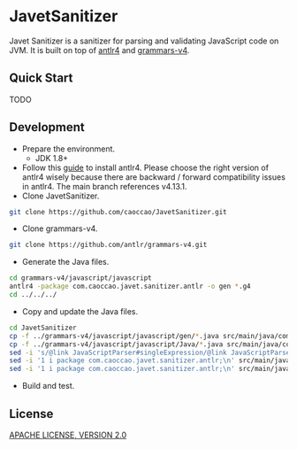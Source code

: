 # JavetSanitizer

Javet Sanitizer is a sanitizer for parsing and validating JavaScript code on JVM. It is built on top of [antlr4](https://github.com/antlr/antlr4) and [grammars-v4](https://github.com/antlr/grammars-v4).

## Quick Start

TODO

## Development

- Prepare the environment.
  - JDK 1.8+
- Follow this [guide](https://github.com/antlr/antlr4/blob/master/doc/getting-started.md) to install antlr4. Please choose the right version of antlr4 wisely because there are backward / forward compatibility issues in antlr4. The main branch references v4.13.1.
- Clone JavetSanitizer.

```sh
git clone https://github.com/caoccao/JavetSanitizer.git
```

- Clone grammars-v4.

```sh
git clone https://github.com/antlr/grammars-v4.git
```

- Generate the Java files.

```sh
cd grammars-v4/javascript/javascript
antlr4 -package com.caoccao.javet.sanitizer.antlr -o gen *.g4
cd ../../../
```

- Copy and update the Java files.

```sh
cd JavetSanitizer
cp -f ../grammars-v4/javascript/javascript/gen/*.java src/main/java/com/caoccao/javet/sanitizer/antlr
cp -f ../grammars-v4/javascript/javascript/Java/*.java src/main/java/com/caoccao/javet/sanitizer/antlr
sed -i 's/@link JavaScriptParser#singleExpression/@link JavaScriptParser#singleExpression()/g' src/main/java/com/caoccao/javet/sanitizer/antlr/JavaScriptParserListener.java
sed -i '1 i package com.caoccao.javet.sanitizer.antlr;\n' src/main/java/com/caoccao/javet/sanitizer/antlr/JavaScriptLexerBase.java
sed -i '1 i package com.caoccao.javet.sanitizer.antlr;\n' src/main/java/com/caoccao/javet/sanitizer/antlr/JavaScriptParserBase.java
```

- Build and test.

## License

[APACHE LICENSE, VERSION 2.0](blob/main/LICENSE)
